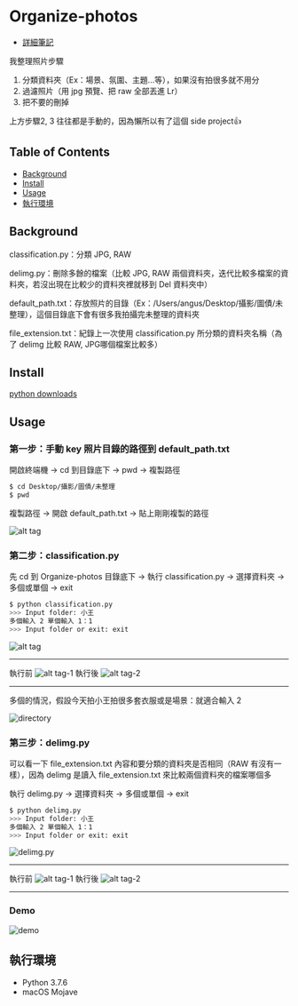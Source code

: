 # Organize-photos

* [詳細筆記](https://medium.com/@cbb104002/side-project-organize-photos-3491aef8e5ed?source=friends_link&sk=464906b2663c65a9d11f86ff77d1e259)

我整理照片步驟
1. 分類資料夾（Ex：場景、氛圍、主題...等），如果沒有拍很多就不用分
2. 過濾照片（用 jpg 預覽、把 raw 全部丟進 Lr）
3. 把不要的刪掉

上方步驟2, 3 往往都是手動的，因為懶所以有了這個 side project👍

## Table of Contents

- [Background](#background)
- [Install](#install)
- [Usage](#usage)
- [執行環境](#執行環境)

## Background

classification.py：分類 JPG, RAW 

delimg.py：刪除多餘的檔案（比較 JPG, RAW 兩個資料夾，迭代比較多檔案的資料夾，若沒出現在比較少的資料夾裡就移到 Del 資料夾中）

default_path.txt：存放照片的目錄（Ex：/Users/angus/Desktop/攝影/圖債/未整理），這個目錄底下會有很多我拍攝完未整理的資料夾

file_extension.txt：紀錄上一次使用 classification.py 所分類的資料夾名稱（為了 delimg 比較 RAW, JPG哪個檔案比較多）

## Install

[python downloads](https://www.python.org/downloads/)

## Usage

### 第一步：手動 key 照片目錄的路徑到 default_path.txt 

開啟終端機 -> cd 到目錄底下 -> pwd -> 複製路徑 

```bash
$ cd Desktop/攝影/圖債/未整理
$ pwd
```

複製路徑 -> 開啟 default_path.txt -> 貼上剛剛複製的路徑

![alt tag](https://imgur.com/aaocYip.png)

### 第二步：classification.py

先 cd 到 Organize-photos 目錄底下 -> 執行 classification.py -> 選擇資料夾 -> 多個或單個 -> exit

```bash
$ python classification.py
>>> Input folder: 小王
多個輸入 2 單個輸入 1：1
>>> Input folder or exit: exit
```

![alt tag](https://imgur.com/TM9nra7.png)

<hr>

執行前
![alt tag-1](https://imgur.com/mVLDze4.png"1")
執行後
![alt tag-2](https://imgur.com/67wMGl2.png"2")

<hr>

多個的情況，假設今天拍小王拍很多套衣服或是場景：就適合輸入 2

![directory](https://imgur.com/vDVVaz1.png)

### 第三步：delimg.py

可以看一下 file_extension.txt 內容和要分類的資料夾是否相同（RAW 有沒有一樣），因為 delimg 是讀入 file_extension.txt 來比較兩個資料夾的檔案哪個多

執行 delimg.py -> 選擇資料夾 -> 多個或單個 -> exit

```bash
$ python delimg.py
>>> Input folder: 小王
多個輸入 2 單個輸入 1：1
>>> Input folder or exit: exit
```

![delimg.py](https://imgur.com/VbvVpmr.png)

<hr>

執行前
![alt tag-1](https://imgur.com/cF1WI09.png"1")
執行後
![alt tag-2](https://imgur.com/tNf2dbs.png"2")

<hr>

### Demo
![demo](https://imgur.com/GnnPBOp.gif)

## 執行環境

* Python 3.7.6
* macOS Mojave
